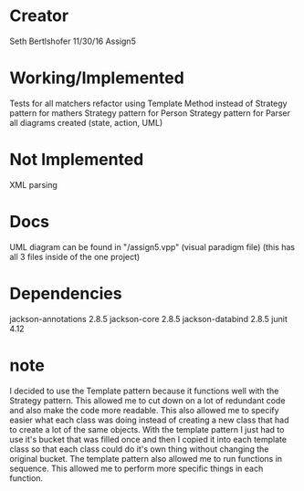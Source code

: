 # Creator
Seth Bertlshofer
11/30/16
Assign5

# Working/Implemented
Tests for all matchers
refactor using Template Method instead of Strategy pattern for mathers
Strategy pattern for Person
Strategy pattern for Parser
all diagrams created (state, action, UML)

# Not Implemented
XML parsing

# Docs
UML diagram can be found in "/assign5.vpp" (visual paradigm file) (this has all 3 files inside of the one project)

# Dependencies
jackson-annotations 2.8.5
jackson-core 2.8.5
jackson-databind 2.8.5
junit 4.12

# note
I decided to use the Template pattern because it functions well with the Strategy pattern.  This allowed me to cut down
on a lot of redundant code and also make the code more readable.  This also allowed me to specify easier what each class 
was doing instead of creating a new class that had to create a lot of the same objects.  With the template pattern I just 
had to use it's bucket that was filled once and then I copied it into each template class so that each class could do it's 
own thing without changing the original bucket.  The template pattern also allowed me to run functions in sequence.  This
allowed me to perform more specific things in each function. 